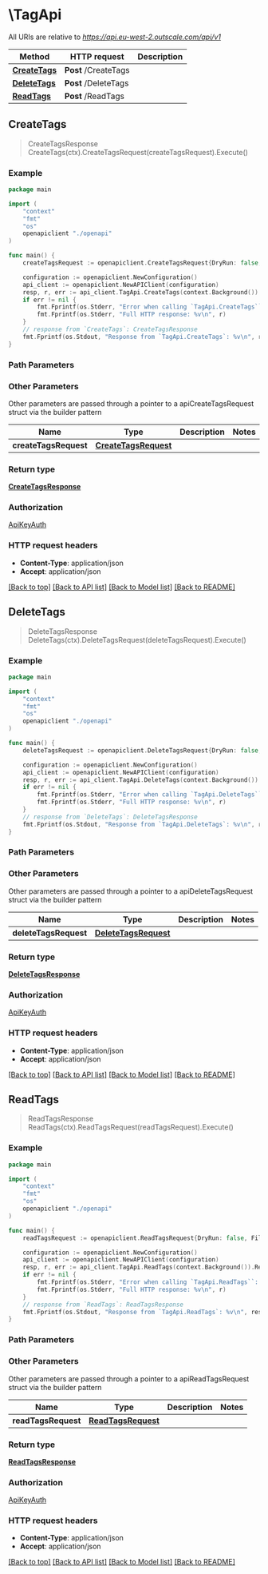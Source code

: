 # \TagApi

All URIs are relative to *https://api.eu-west-2.outscale.com/api/v1*

Method | HTTP request | Description
------------- | ------------- | -------------
[**CreateTags**](TagApi.md#CreateTags) | **Post** /CreateTags | 
[**DeleteTags**](TagApi.md#DeleteTags) | **Post** /DeleteTags | 
[**ReadTags**](TagApi.md#ReadTags) | **Post** /ReadTags | 



## CreateTags

> CreateTagsResponse CreateTags(ctx).CreateTagsRequest(createTagsRequest).Execute()



### Example

```go
package main

import (
    "context"
    "fmt"
    "os"
    openapiclient "./openapi"
)

func main() {
    createTagsRequest := openapiclient.CreateTagsRequest{DryRun: false, ResourceIds: []string{"ResourceIds_example"), Tags: []ResourceTag{openapiclient.ResourceTag{Key: "Key_example", Value: "Value_example"})} // CreateTagsRequest |  (optional)

    configuration := openapiclient.NewConfiguration()
    api_client := openapiclient.NewAPIClient(configuration)
    resp, r, err := api_client.TagApi.CreateTags(context.Background()).CreateTagsRequest(createTagsRequest).Execute()
    if err != nil {
        fmt.Fprintf(os.Stderr, "Error when calling `TagApi.CreateTags``: %v\n", err)
        fmt.Fprintf(os.Stderr, "Full HTTP response: %v\n", r)
    }
    // response from `CreateTags`: CreateTagsResponse
    fmt.Fprintf(os.Stdout, "Response from `TagApi.CreateTags`: %v\n", resp)
}
```

### Path Parameters



### Other Parameters

Other parameters are passed through a pointer to a apiCreateTagsRequest struct via the builder pattern


Name | Type | Description  | Notes
------------- | ------------- | ------------- | -------------
 **createTagsRequest** | [**CreateTagsRequest**](CreateTagsRequest.md) |  | 

### Return type

[**CreateTagsResponse**](CreateTagsResponse.md)

### Authorization

[ApiKeyAuth](../README.md#ApiKeyAuth)

### HTTP request headers

- **Content-Type**: application/json
- **Accept**: application/json

[[Back to top]](#) [[Back to API list]](../README.md#documentation-for-api-endpoints)
[[Back to Model list]](../README.md#documentation-for-models)
[[Back to README]](../README.md)


## DeleteTags

> DeleteTagsResponse DeleteTags(ctx).DeleteTagsRequest(deleteTagsRequest).Execute()



### Example

```go
package main

import (
    "context"
    "fmt"
    "os"
    openapiclient "./openapi"
)

func main() {
    deleteTagsRequest := openapiclient.DeleteTagsRequest{DryRun: false, ResourceIds: []string{"ResourceIds_example"), Tags: []ResourceTag{openapiclient.ResourceTag{Key: "Key_example", Value: "Value_example"})} // DeleteTagsRequest |  (optional)

    configuration := openapiclient.NewConfiguration()
    api_client := openapiclient.NewAPIClient(configuration)
    resp, r, err := api_client.TagApi.DeleteTags(context.Background()).DeleteTagsRequest(deleteTagsRequest).Execute()
    if err != nil {
        fmt.Fprintf(os.Stderr, "Error when calling `TagApi.DeleteTags``: %v\n", err)
        fmt.Fprintf(os.Stderr, "Full HTTP response: %v\n", r)
    }
    // response from `DeleteTags`: DeleteTagsResponse
    fmt.Fprintf(os.Stdout, "Response from `TagApi.DeleteTags`: %v\n", resp)
}
```

### Path Parameters



### Other Parameters

Other parameters are passed through a pointer to a apiDeleteTagsRequest struct via the builder pattern


Name | Type | Description  | Notes
------------- | ------------- | ------------- | -------------
 **deleteTagsRequest** | [**DeleteTagsRequest**](DeleteTagsRequest.md) |  | 

### Return type

[**DeleteTagsResponse**](DeleteTagsResponse.md)

### Authorization

[ApiKeyAuth](../README.md#ApiKeyAuth)

### HTTP request headers

- **Content-Type**: application/json
- **Accept**: application/json

[[Back to top]](#) [[Back to API list]](../README.md#documentation-for-api-endpoints)
[[Back to Model list]](../README.md#documentation-for-models)
[[Back to README]](../README.md)


## ReadTags

> ReadTagsResponse ReadTags(ctx).ReadTagsRequest(readTagsRequest).Execute()



### Example

```go
package main

import (
    "context"
    "fmt"
    "os"
    openapiclient "./openapi"
)

func main() {
    readTagsRequest := openapiclient.ReadTagsRequest{DryRun: false, Filters: openapiclient.FiltersTag{Keys: []string{"Keys_example"), ResourceIds: []string{"ResourceIds_example"), ResourceTypes: []string{"ResourceTypes_example"), Values: []string{"Values_example")}} // ReadTagsRequest |  (optional)

    configuration := openapiclient.NewConfiguration()
    api_client := openapiclient.NewAPIClient(configuration)
    resp, r, err := api_client.TagApi.ReadTags(context.Background()).ReadTagsRequest(readTagsRequest).Execute()
    if err != nil {
        fmt.Fprintf(os.Stderr, "Error when calling `TagApi.ReadTags``: %v\n", err)
        fmt.Fprintf(os.Stderr, "Full HTTP response: %v\n", r)
    }
    // response from `ReadTags`: ReadTagsResponse
    fmt.Fprintf(os.Stdout, "Response from `TagApi.ReadTags`: %v\n", resp)
}
```

### Path Parameters



### Other Parameters

Other parameters are passed through a pointer to a apiReadTagsRequest struct via the builder pattern


Name | Type | Description  | Notes
------------- | ------------- | ------------- | -------------
 **readTagsRequest** | [**ReadTagsRequest**](ReadTagsRequest.md) |  | 

### Return type

[**ReadTagsResponse**](ReadTagsResponse.md)

### Authorization

[ApiKeyAuth](../README.md#ApiKeyAuth)

### HTTP request headers

- **Content-Type**: application/json
- **Accept**: application/json

[[Back to top]](#) [[Back to API list]](../README.md#documentation-for-api-endpoints)
[[Back to Model list]](../README.md#documentation-for-models)
[[Back to README]](../README.md)

